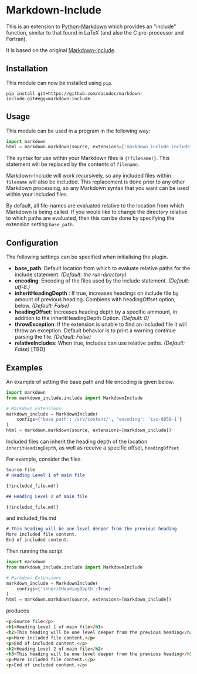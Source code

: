 # Markdown-Include

This is an extension to [Python-Markdown](https://pythonhosted.org/Markdown/) which provides an "include" function, similar to that found in LaTeX (and also the C pre-processor and Fortran).

It is based on the original [Markdown-Include](https://github.com/cmacmackin/markdown-include).


## Installation

This module can now be installed using ``pip``.

```
pip install git+https://github.com/docudoc/markdown-include.git#egg=markdown-include
```

## Usage
This module can be used in a program in the following way:

```python
import markdown
html = markdown.markdown(source, extensions=['markdown_include.include'])
```

The syntax for use within your Markdown files is ``{!filename!}``. This statement will be replaced by the contents of ``filename``.

Markdown-Include will work recursively, so any included files within ``filename`` will also be included. This replacement is done prior to any other Markdown processing, so any Markdown syntax that you want can be used within your included files.

By default, all file-names are evaluated relative to the location from which Markdown is being called. If you would like to change the directory relative to which paths are evaluated, then this can be done by specifying the extension setting ``base_path``.


## Configuration

The following settings can be specified when initialising the plugin.

- __base_path__: Default location from which to evaluate relative paths for the include statement. _(Default: the run-directory)_
- __encoding__: Encoding of the files used by the include statement. _(Default: utf-8.)_
- __inheritHeadingDepth__ : If true, increases headings on include file by amount of previous heading. Combiens with headingOffset   option, below. _(Default: False)_
- __headingOffset__: Increases heading depth by a specific ammount, in addition to the inheritHeadingDepth Option. _(Default: 0)_
- __throwException__: If the extension is unable to find an included file it will throw an exception. Default behavior is to print a warning continue parsing the file. _(Default: False)_
- __relativeIncludes__: When true, includes can use relative paths. _(Default: False)_ [TBD]


## Examples

An example of setting the base path and file encoding is given below:

```python
import markdown
from markdown_include.include import MarkdownInclude

# Markdown Extensions
markdown_include = MarkdownInclude(
    configs={'base_path':'/srv/content/', 'encoding': 'iso-8859-1'}
)
html = markdown.markdown(source, extensions=[markdown_include])
```

Included files can inherit the heading depth of the location ``inheritHeadingDepth``, as well as receive a specific offset, ``headingOffset``

For example, consider the  files
```markdown
Source file
# Heading Level 1 of main file

{!included_file.md!}

## Heading Level 2 of main file

{!included_file.md!}
```

and included_file.md

```markdown
# This heading will be one level deeper from the previous heading
More included file content.
End of included content.
```
Then running the script
```python
import markdown
from markdown_include.include import MarkdownInclude

# Markdown Extensions
markdown_include = MarkdownInclude(
    configs={'inheritHeadingDepth':True}
)
html = markdown.markdown(source, extensions=[markdown_include])
```
produces
```html
<p>Source file</p>
<h1>Heading Level 1 of main file</h1>
<h2>This heading will be one level deeper from the previous heading</h2>
<p>More included file content.</p>
<p>End of included content.</p>
<h2>Heading Level 2 of main file</h2>
<h3>This heading will be one level deeper from the previous heading</h3>
<p>More included file content.</p>
<p>End of included content.</p>
```



